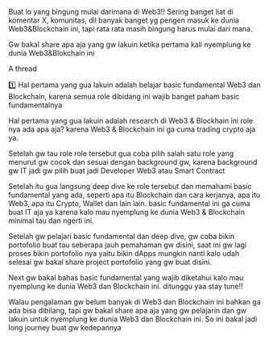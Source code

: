 Buat lo yang bingung mulai darimana di Web3!!
Sering banget liat di komentar X, komunitas, dll banyak banget yg pengen masuk ke dunia Web3&Blockchain ini, tapi rata rata masih bingung harus mulai dari mana.

Gw bakal share apa aja yang gw lakuin ketika pertama kali nyemplung ke dunia Web3&Blokchain ini

A thread

1️⃣  Hal pertama yang gua lakuin adalah belajar basic fundamental Web3 dan Blockchain, karena semua role dibidang ini wajib banget paham basic fundamentalnya

Hal pertama yang gua lakuin adalah research di Web3 & Blockhain ini role nya ada apa aja? karena Web3 & Blockchain ini ga cuma trading crypto aja ya.

Setelah gw tau role role tersebut gua coba pilih salah satu role yang menurut gw cocok dan sesuai dengan background gw, karena background gw IT jadi gw pilih buat jadi Developer Web3 atau Smart Contract

Setelah itu gua langsung deep dive ke role tersebut dan memahami basic fundamental yang ada, seperti apa itu Blockchain dan cara kerjanya, apa itu Web3, apa itu Crypto, Wallet dan lain lain. basic fundamental ini ga cuma buat IT aja ya karena kalo mau nyemplung ke dunia Web3 & Blockchain minimal tau dan ngerti ini.

Setelah gw pelajari basic fundamental dan deep dive, gw coba bikin portofolio buat tau seberapa jauh pemahaman gw disini, saat ini gw lagi proses bikin portofolio nya yaitu bikin dApps mungkin nanti kalo udah selesai gw bakal share project portofolio yang gw buat disini.

Next gw bakal bahas basic fundamental yang wajib diketahui kalo mau nyemplung ke dunia Web3 dan Blockchain ini. ditunggu yaa stay tune!!

Walau pengalaman gw belum banyak di Web3 dan Blockchain ini bahkan ga ada bisa dibilang, tapi gw bakal share apa aja yang gw pelajarin dan gw lakuin untuk nyemplung ke dunia Web3 dan Blockchain ini. So ini bakal jadi long journey buat gw kedepannya